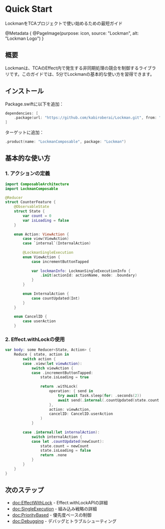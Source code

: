# Quick Start

LockmanをTCAプロジェクトで使い始めるための最短ガイド

@Metadata {
    @PageImage(purpose: icon, source: "Lockman", alt: "Lockman Logo")
}

## 概要

Lockmanは、TCAのEffect内で発生する非同期処理の競合を制御するライブラリです。このガイドでは、5分でLockmanの基本的な使い方を習得できます。

## インストール

Package.swiftに以下を追加：

```swift
dependencies: [
    .package(url: "https://github.com/kabiroberai/Lockman.git", from: "1.0.0")
]
```

ターゲットに追加：

```swift
.product(name: "LockmanComposable", package: "Lockman")
```

## 基本的な使い方

### 1. アクションの定義

```swift
import ComposableArchitecture
import LockmanComposable

@Reducer
struct CounterFeature {
    @ObservableState
    struct State {
        var count = 0
        var isLoading = false
    }
    
    enum Action: ViewAction {
        case view(ViewAction)
        case `internal`(InternalAction)
        
        @LockmanSingleExecution
        enum ViewAction {
            case incrementButtonTapped
            
            var lockmanInfo: LockmanSingleExecutionInfo {
                .init(actionId: actionName, mode: .boundary)
            }
        }
        
        enum InternalAction {
            case countUpdated(Int)
        }
    }
    
    enum CancelID {
        case userAction
    }
```


### 2. Effect.withLockの使用

```swift
var body: some Reducer<State, Action> {
    Reduce { state, action in
        switch action {
        case .view(let viewAction):
            switch viewAction {
            case .incrementButtonTapped:
                state.isLoading = true
                
                return .withLock(
                    operation: { send in
                        try await Task.sleep(for: .seconds(2))
                        await send(.internal(.countUpdated(state.count + 1)))
                    },
                    action: viewAction,
                    cancelID: CancelID.userAction
                )
            }
            
        case .internal(let internalAction):
            switch internalAction {
            case let .countUpdated(newCount):
                state.count = newCount
                state.isLoading = false
                return .none
            }
        }
    }
}
```

## 次のステップ

- <doc:EffectWithLock> - Effect.withLockAPIの詳細
- <doc:SingleExecution> - 組み込み戦略の詳細
- <doc:PriorityBased> - 優先度ベースの制御
- <doc:Debugging> - デバッグとトラブルシューティング
